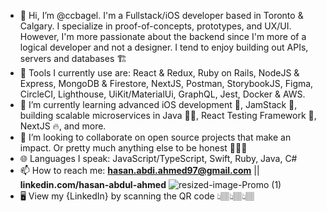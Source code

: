 - 👋 Hi, I’m @ccbagel. I'm a Fullstack/iOS developer based in Toronto & Calgary. I specialize in proof-of-concepts, prototypes, and UX/UI. However, I'm more passionate about the backend since I'm more of a logical developer and not a designer. I tend to enjoy building out APIs, servers and databases 🏗️
- 🧰 Tools I currently use are: React & Redux, Ruby on Rails, NodeJS & Express, MongoDB & Firestore, NextJS, Postman, StorybookJS, Figma, CircleCI, Lighthouse, UiKit/MaterialUi, GraphQL, Jest, Docker & AWS.
- 🌱 I’m currently learning advanced iOS development 📱, JamStack 🍓, building scalable microservices in Java 🤏🏽, React Testing Framework 🧪, NextJS 🔥, and more. 
- 🤝 I’m looking to collaborate on open source projects that make an impact. Or pretty much anything else to be honest 🤷🏽‍♂️
- 🌐 Languages I speak: JavaScript/TypeScript, Swift, Ruby, Java, C#
- 📫 How to reach me: **hasan.abdi.ahmed97@gmail.com** || **linkedin.com/hasan-abdul-ahmed** 
![resized-image-Promo (1)](https://user-images.githubusercontent.com/72423262/116749600-2d674880-a9cf-11eb-860f-a902c15c477a.jpeg)
- 🖥️ View my {LinkedIn} by scanning the QR code 👆🏽👆🏽👆🏽
